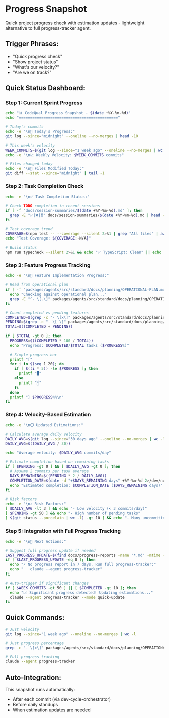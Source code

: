 # Progress Snapshot

Quick project progress check with estimation updates - lightweight alternative to full progress-tracker agent.

## Trigger Phrases:
- "Quick progress check"
- "Show project status"
- "What's our velocity?"
- "Are we on track?"

## Quick Status Dashboard:

### Step 1: Current Sprint Progress
```bash
echo "📊 CodeQual Progress Snapshot - $(date +%Y-%m-%d)"
echo "============================================"

# Today's commits
echo -e "\n📝 Today's Progress:"
git log --since="midnight" --oneline --no-merges | head -10

# This week's velocity
WEEK_COMMITS=$(git log --since="1 week ago" --oneline --no-merges | wc -l)
echo -e "\n📈 Weekly Velocity: $WEEK_COMMITS commits"

# Files changed today
echo -e "\n📁 Files Modified Today:"
git diff --stat --since="midnight" | tail -1
```

### Step 2: Task Completion Check
```bash
echo -e "\n✅ Task Completion Status:"

# Check TODO completion in recent sessions
if [ -f "docs/session-summaries/$(date +%Y-%m-%d).md" ]; then
  grep -E "✅|❌|⏳" docs/session-summaries/$(date +%Y-%m-%d).md | head -5
fi

# Test coverage trend
COVERAGE=$(npm test -- --coverage --silent 2>&1 | grep "All files" | awk '{print $4}')
echo "Test Coverage: ${COVERAGE:-N/A}"

# Build status
npm run typecheck --silent 2>&1 && echo "✅ TypeScript: Clean" || echo "❌ TypeScript: Has errors"
```

### Step 3: Feature Progress Tracking
```bash
echo -e "\n🎯 Feature Implementation Progress:"

# Read from operational plan
if [ -f "packages/agents/src/standard/docs/planning/OPERATIONAL-PLAN.md" ]; then
  echo "Checking against operational plan..."
  grep -E "^- \[.\]" packages/agents/src/standard/docs/planning/OPERATIONAL-PLAN.md | head -10
fi

# Count completed vs pending features
COMPLETED=$(grep -c "- \[x\]" packages/agents/src/standard/docs/planning/OPERATIONAL-PLAN.md 2>/dev/null || echo 0)
PENDING=$(grep -c "- \[ \]" packages/agents/src/standard/docs/planning/OPERATIONAL-PLAN.md 2>/dev/null || echo 0)
TOTAL=$((COMPLETED + PENDING))

if [ $TOTAL -gt 0 ]; then
  PROGRESS=$((COMPLETED * 100 / TOTAL))
  echo "Progress: $COMPLETED/$TOTAL tasks ($PROGRESS%)"
  
  # Simple progress bar
  printf "["
  for i in $(seq 1 20); do
    if [ $((i * 5)) -le $PROGRESS ]; then
      printf "█"
    else
      printf "░"
    fi
  done
  printf "] $PROGRESS%%\n"
fi
```

### Step 4: Velocity-Based Estimation
```bash
echo -e "\n⏱️ Updated Estimations:"

# Calculate average daily velocity
DAILY_AVG=$(git log --since="30 days ago" --oneline --no-merges | wc -l)
DAILY_AVG=$((DAILY_AVG / 30))

echo "Average velocity: $DAILY_AVG commits/day"

# Estimate completion based on remaining tasks
if [ $PENDING -gt 0 ] && [ $DAILY_AVG -gt 0 ]; then
  # Assume 2 commits per task average
  DAYS_REMAINING=$((PENDING * 2 / DAILY_AVG))
  COMPLETION_DATE=$(date -d "+$DAYS_REMAINING days" +%Y-%m-%d 2>/dev/null || date -v +${DAYS_REMAINING}d +%Y-%m-%d)
  echo "Estimated completion: $COMPLETION_DATE ($DAYS_REMAINING days)"
fi

# Risk factors
echo -e "\n⚠️ Risk Factors:"
[ $DAILY_AVG -lt 3 ] && echo "- Low velocity (< 3 commits/day)"
[ $PENDING -gt 50 ] && echo "- High number of pending tasks"
[ $(git status --porcelain | wc -l) -gt 10 ] && echo "- Many uncommitted changes"
```

### Step 5: Integration with Full Progress Tracking
```bash
echo -e "\n🔄 Next Actions:"

# Suggest full progress update if needed
LAST_PROGRESS_UPDATE=$(find docs/progress-reports -name "*.md" -mtime -7 | wc -l)
if [ $LAST_PROGRESS_UPDATE -eq 0 ]; then
  echo "⚡ No progress report in 7 days. Run full progress-tracker:"
  echo "   claude --agent progress-tracker"
fi

# Auto-trigger if significant changes
if [ $WEEK_COMMITS -gt 50 ] || [ $COMPLETED -gt 10 ]; then
  echo "📈 Significant progress detected! Updating estimations..."
  claude --agent progress-tracker --mode quick-update
fi
```

## Quick Commands:
```bash
# Just velocity
git log --since="1 week ago" --oneline --no-merges | wc -l

# Just progress percentage
grep -c "- \[x\]" packages/agents/src/standard/docs/planning/OPERATIONAL-PLAN.md

# Full progress tracking
claude --agent progress-tracker
```

## Auto-Integration:
This snapshot runs automatically:
- After each commit (via dev-cycle-orchestrator)
- Before daily standups
- When estimation updates are needed